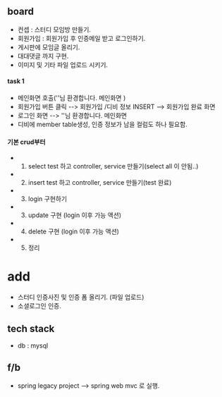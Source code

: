 ## board
- 컨셉 : 스터디 모임방 만들기.
- 회원가입 : 회원가입 후 인증메일 받고 로그인하기.
- 게시판에 모임글 올리기.
- 대대댓글 까지 구현. 
- 이미지 및 기타 파일 업로드 시키기.

#### task 1
- 메인화면 호출(''님 환경합니다. 메인화면 )
- 회원가입 버튼 클릭 --> 회원가입 /디비 정보 INSERT --> 회원가입 완료 화면
- 로그인 화면 --> ''님 환경합니다. 메인화면 
- 디비에 member table생성, 인증 정보가 남을 컬럼도 하나 필요함.

#### 기본 crud부터
- 1. select test 하고 controller, service 만들기(select all 이 안됨..) 
- 2. insert test 하고 controller, service 만들기(test 완료)
- 3. login 구현하기
- 3. update 구현 (login 이후 가능 액션)
- 4. delete 구현 (login 이후 가능 액션)
- 5. 정리


# add
- 스터디 인증사진 및 인증 폼 올리기. (파일 업로드) 
- 소셜로그인 인증.

## tech stack
- db : mysql

## f/b
- spring legacy project --> spring web mvc 로 실행. 